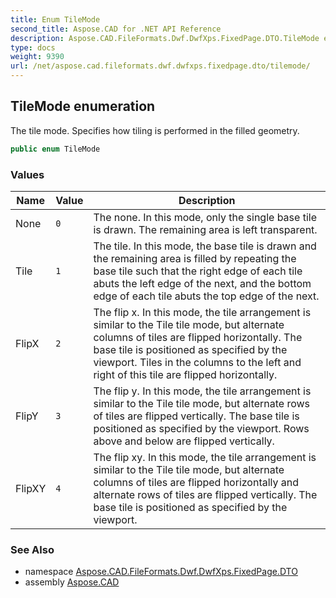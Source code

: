 ```yaml
---
title: Enum TileMode
second_title: Aspose.CAD for .NET API Reference
description: Aspose.CAD.FileFormats.Dwf.DwfXps.FixedPage.DTO.TileMode enum. The tile mode. Specifies how tiling is performed in the filled geometry
type: docs
weight: 9390
url: /net/aspose.cad.fileformats.dwf.dwfxps.fixedpage.dto/tilemode/
---
```

## TileMode enumeration

The tile mode. Specifies how tiling is performed in the filled geometry.

```csharp
public enum TileMode
```

### Values

| Name | Value | Description |
| --- | --- | --- |
| None | `0` | The none. In this mode, only the single base tile is drawn. The remaining area is left transparent. |
| Tile | `1` | The tile. In this mode, the base tile is drawn and the remaining area is filled by repeating the base tile such that the right edge of each tile abuts the left edge of the next, and the bottom edge of each tile abuts the top edge of the next. |
| FlipX | `2` | The flip x. In this mode, the tile arrangement is similar to the Tile tile mode, but alternate columns of tiles are flipped horizontally. The base tile is positioned as specified by the viewport. Tiles in the columns to the left and right of this tile are flipped horizontally. |
| FlipY | `3` | The flip y. In this mode, the tile arrangement is similar to the Tile tile mode, but alternate rows of tiles are flipped vertically. The base tile is positioned as specified by the viewport. Rows above and below are flipped vertically. |
| FlipXY | `4` | The flip xy. In this mode, the tile arrangement is similar to the Tile tile mode, but alternate columns of tiles are flipped horizontally and alternate rows of tiles are flipped vertically. The base tile is positioned as specified by the viewport. |

### See Also

* namespace [Aspose.CAD.FileFormats.Dwf.DwfXps.FixedPage.DTO](../../aspose.cad.fileformats.dwf.dwfxps.fixedpage.dto/)
* assembly [Aspose.CAD](../../)


